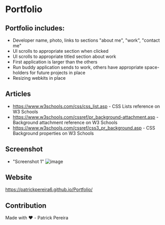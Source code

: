 # Portfolio

## Portfolio includes: 
- Developer name, photo, links to sections "about me", "work", "contact me"
- UI scrolls to appropriate section when clicked
- UI scrolls to appropriate titled section about work 
- First application is larger than the others
- Run buddy application sends to work, others have appropriate space-holders for future projects in place
- Resizing webkits in place

## Articles
- https://www.w3schools.com/css/css_list.asp - CSS Lists reference on W3 Schools
- https://www.w3schools.com/cssref/pr_background-attachment.asp - Background attachment reference on W3 Schools
- https://www.w3schools.com/cssref/css3_pr_background.asp - CSS Background properties on W3 Schools

## Screenshot
- "Screenshot 1" ![image](https://user-images.githubusercontent.com/75820760/110248594-f4b37180-7f3f-11eb-8fbb-a911da75d9a8.png)


## Website
https://patrickpereira6.github.io/Portfolio/

## Contribution
Made with ❤️ - Patrick Pereira 
